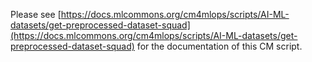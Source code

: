 Please see [https://docs.mlcommons.org/cm4mlops/scripts/AI-ML-datasets/get-preprocessed-dataset-squad](https://docs.mlcommons.org/cm4mlops/scripts/AI-ML-datasets/get-preprocessed-dataset-squad) for the documentation of this CM script.
